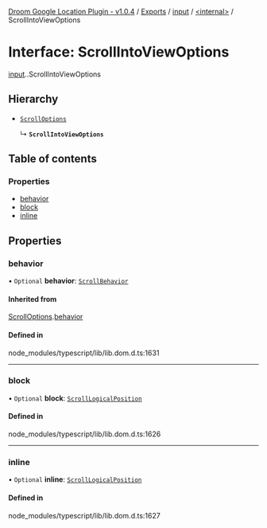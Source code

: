 [Droom Google Location Plugin - v1.0.4](../README.md) / [Exports](../modules.md) / [input](../modules/input.md) / [<internal\>](../modules/input._internal_.md) / ScrollIntoViewOptions

# Interface: ScrollIntoViewOptions

[input](../modules/input.md).[<internal>](../modules/input._internal_.md).ScrollIntoViewOptions

## Hierarchy

- [`ScrollOptions`](input._internal_.ScrollOptions.md)

  ↳ **`ScrollIntoViewOptions`**

## Table of contents

### Properties

- [behavior](input._internal_.ScrollIntoViewOptions.md#behavior)
- [block](input._internal_.ScrollIntoViewOptions.md#block)
- [inline](input._internal_.ScrollIntoViewOptions.md#inline)

## Properties

### behavior

• `Optional` **behavior**: [`ScrollBehavior`](../modules/input._internal_.md#scrollbehavior)

#### Inherited from

[ScrollOptions](input._internal_.ScrollOptions.md).[behavior](input._internal_.ScrollOptions.md#behavior)

#### Defined in

node_modules/typescript/lib/lib.dom.d.ts:1631

___

### block

• `Optional` **block**: [`ScrollLogicalPosition`](../modules/input._internal_.md#scrolllogicalposition)

#### Defined in

node_modules/typescript/lib/lib.dom.d.ts:1626

___

### inline

• `Optional` **inline**: [`ScrollLogicalPosition`](../modules/input._internal_.md#scrolllogicalposition)

#### Defined in

node_modules/typescript/lib/lib.dom.d.ts:1627
